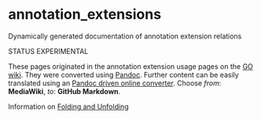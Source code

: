 # annotation_extensions
Dynamically generated documentation of annotation extension relations

STATUS EXPERIMENTAL

These pages originated in the annotation extension usage pages on the [GO wiki](http://wiki.geneontology.org/index.php/Annotation_usage_examples_for_each_annotation_extension_relation). They were converted using [Pandoc](http://johnmacfarlane.net/pandoc). Further content can be easily translated using an [Pandoc driven online converter](http://johnmacfarlane.net/pandoc/try/).  Choose _from_: __MediaWiki__, _to_: __GitHub Markdown__.


Information on [Folding and Unfolding](http://wiki.geneontology.org/index.php/Folding_and_Unfolding)


 
